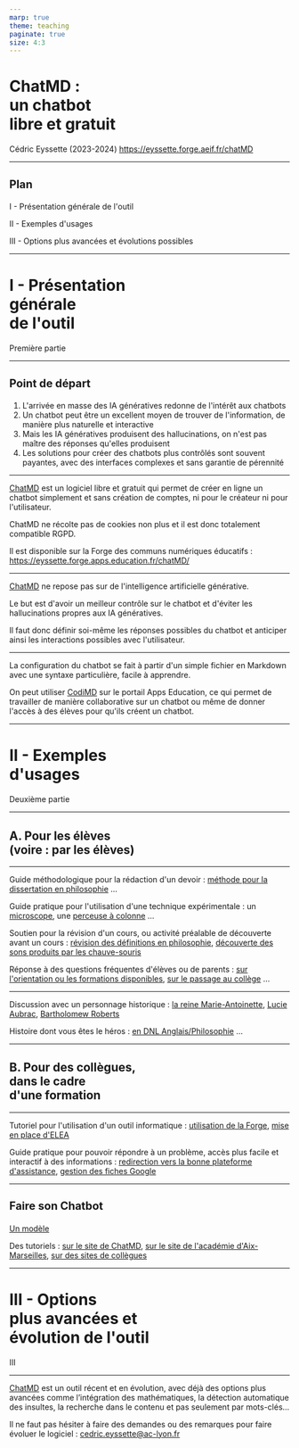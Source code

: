 ```yaml
---
marp: true
theme: teaching
paginate: true
size: 4:3
---
```


<!-- _class: titre -->

# ChatMD : <br>un chatbot <br>libre et gratuit <!-- fit -->

Cédric Eyssette (2023-2024)
https://eyssette.forge.aeif.fr/chatMD


---
<!-- _class:  -->
<style scoped>
	h3 {font-size:1.4em; margin-bottom:1em}
</style>

### Plan

I - Présentation générale de l'outil

II - Exemples d'usages

III - Options plus avancées et évolutions possibles



---
<!-- _class: partie -->
# I - Présentation <br>générale <br>de l'outil <!-- fit -->
Première partie


---
<!-- _class: f -->
### Point de départ

1) L'arrivée en masse des IA génératives redonne de l'intérêt aux chatbots
2) Un chatbot peut être un excellent moyen de trouver de l'information, de manière plus naturelle et interactive
3) Mais les IA génératives produisent des hallucinations, on n'est pas maître des réponses qu'elles produisent
4) Les solutions pour créer des chatbots plus contrôlés sont souvent payantes, avec des interfaces complexes et sans garantie de pérennité

---
<!-- _class: fpppppp -->

[ChatMD](https://eyssette.forge.apps.education.fr/chatMD/) est un logiciel libre et gratuit qui permet de créer en ligne un chatbot simplement et sans création de comptes, ni pour le créateur ni pour l'utilisateur.

<span data-marpit-fragment="1">ChatMD ne récolte pas de cookies non plus et il est donc totalement compatible RGPD.</span>

<span data-marpit-fragment="2"> Il est disponible sur la Forge des communs numériques éducatifs :
https://eyssette.forge.apps.education.fr/chatMD/</span>


---
<!-- _class: fppppppp -->

[ChatMD](https://eyssette.forge.apps.education.fr/chatMD/) ne repose pas sur de l'intelligence artificielle générative.

Le but est d'avoir un meilleur contrôle sur le chatbot et d'éviter les hallucinations propres aux IA génératives.

<span data-marpit-fragment="1">Il faut donc définir soi-même les réponses possibles du chatbot et anticiper ainsi les interactions possibles avec l'utilisateur.</span>

---
<!-- _class: fppppppp -->

La configuration du chatbot se fait à partir d'un simple fichier en Markdown avec une syntaxe particulière, facile à apprendre.

<span data-marpit-fragment="1">On peut utiliser [CodiMD](https://codimd.apps.education.fr/) sur le portail Apps Education, ce qui permet de travailler de manière collaborative sur un chatbot ou même de donner l'accès à des élèves pour qu'ils créent un chatbot.</span>

---
<!-- _class: partie -->
# II - Exemples <br>d'usages <!-- fit -->
Deuxième partie

---
<!-- _class: souspartie -->
## A. Pour les élèves <br>(voire : par les élèves) <!-- fit -->

---
<!-- _class: f -->

Guide méthodologique pour la rédaction d'un devoir : [méthode pour la dissertation en philosophie](https://eyssette.forge.aeif.fr/chatMD/#https://eyssette.forge.aeif.fr/chatbot/dissertation-philosophie.md)  …


<span data-marpit-fragment="1">Guide pratique pour l'utilisation d'une technique expérimentale : un [microscope](https://eyssette.forge.aeif.fr/chatMD/#https://codimd.apps.education.fr/xGNHIJSeTVCk6FHas-_71g), une [perceuse à colonne](https://eyssette.forge.aeif.fr/chatMD/#https://codimd.apps.education.fr/j2c6hkpCRuua0almpXIMdA?both) …</span>

<span data-marpit-fragment="2">Soutien pour la révision d'un cours, ou activité préalable de découverte avant un cours : [révision des définitions en philosophie](https://eyssette.forge.aeif.fr/chatMD/#https://github.com/eyssette/chatbot/blob/main/vocabulaire-philosophie.md), [découverte des sons produits par les chauve-souris](https://eyssette.forge.aeif.fr/chatMD/#https://codimd.apps.education.fr/vzZtsGoxReGEYMAdecZlCg)</span>

<span data-marpit-fragment="3">Réponse à des questions fréquentes d'élèves ou de parents : [sur l'orientation ou les formations disponibles](https://eyssette.forge.aeif.fr/chatMD/#https://codimd.apps.education.fr/FEW7JMjbSXur_C5IxLuFEg), [sur le passage au collège](https://eyssette.forge.aeif.fr/chatMD/#https://codimd.apps.education.fr/MRGzdbetRru3VbpeRePIJQ) …</span>


---
<!-- _class:  -->

Discussion avec un personnage historique : [la reine Marie-Antoinette](https://eyssette.forge.aeif.fr/chatMD/#https://codimd.apps.education.fr/s/YyWmE5XYd), [Lucie Aubrac](https://eyssette.forge.aeif.fr/chatMD/#https://codimd.apps.education.fr/s/TGg7nwolB), [Bartholomew Roberts](https://eyssette.forge.aeif.fr/chatMD/#https://codimd.apps.education.fr/Rw3tzAaoQSis7vo3pthirQ)

<span data-marpit-fragment="1">Histoire dont vous êtes le héros : [en DNL Anglais/Philosophie](https://eyssette.github.io/chatMD/#https://codimd.apps.education.fr/wWukuOEaT8CjOqpYP3p1tA)  …</span>


<!-- 
https://eyssette.forge.aeif.fr/chatMD/#https://codimd.apps.education.fr/PsdbCN3FQtWY0QX-g6b2_A
 -->

---
<!-- _class: souspartie -->
## B. Pour des collègues, <br>dans le cadre <br>d'une formation <!-- fit -->


---
<!-- _class:  -->

Tutoriel pour l'utilisation d'un outil informatique : [utilisation de la Forge](https://eyssette.forge.aeif.fr/chatMD/#https://github.com/eyssette/chatbot/blob/main/utiliser-la-forge.md), [mise en place d'ELEA](https://drane.ac-lyon.fr/spip/ELEA-la-plateforme-Moodle-de-l)

Guide pratique pour pouvoir répondre à un problème, accès plus facile et interactif à des informations : [redirection vers la bonne plateforme d'assistance](https://drane-lyon.forge.aeif.fr/chatMD/#https://codimd.apps.education.fr/KgiRUrr8Ttq9-CxZGmxmmg), [gestion des fiches Google]()



---
<!-- _class:  -->

### Faire son Chatbot

[Un modèle](https://codimd.apps.education.fr/mBGbHStJSVOSrlGfGb981A?both)

Des tutoriels : [sur le site de ChatMD](https://eyssette.forge.aeif.fr/chatMD), [sur le site de l'académie d'Aix-Marseilles](https://www.pedagogie.ac-aix-marseille.fr/jcms/c_11196334/fr/decouvrir-chatmd), [sur des sites de collègues](https://itsenglishoclock.com/2024/03/19/creer-et-utiliser-des-chatbots-en-classe-de-langue/#ChatMD_Creer_son_propre_robot_libre_open_source)

---
<!-- _class: partie -->
# III - Options <br>plus avancées et <br>évolution de l'outil <!-- fit -->
III

---
<!-- _class: fppppp -->

[ChatMD](https://eyssette.forge.apps.education.fr/chatMD/) est un outil récent et en évolution, avec déjà des options plus avancées comme l’intégration des mathématiques, la détection automatique des insultes, la recherche dans le contenu et pas seulement par mots-clés… 

<span data-marpit-fragment="1">Il ne faut pas hésiter à faire des demandes ou des remarques pour faire évoluer le logiciel : cedric.eyssette@ac-lyon.fr</span>
